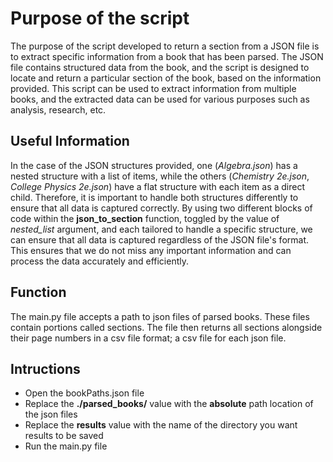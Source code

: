 # Purpose of the script
The purpose of the script developed to return a section from a JSON file is to extract specific information from a book that has been parsed. The JSON file contains structured data from the book, and the script is designed to locate and return a particular section of the book, based on the information provided. This script can be used to extract information from multiple books, and the extracted data can be used for various purposes such as analysis, research, etc.

## Useful Information
In the case of the JSON structures provided, one (*Algebra.json*) has a nested structure with a list of items, while the others (*Chemistry 2e.json*, *College Physics 2e.json*) have a flat structure with each item as a direct child. Therefore, it is important to handle both structures differently to ensure that all data is captured correctly. By using two different blocks of code within the **json_to_section** function, toggled by the value of *nested_list* argument, and each tailored to handle a specific structure, we can ensure that all data is captured regardless of the JSON file's format. This ensures that we do not miss any important information and can process the data accurately and efficiently.

## Function
The main.py file accepts a path to json files of parsed books. These files contain portions called sections. The file then returns all sections alongside their page numbers in a csv file format; a csv file for each json file.

## Intructions
- Open the bookPaths.json file
- Replace the **./parsed_books/** value with the **absolute** path location of the json files
- Replace the **results** value with the name of the directory you want results to be saved
- Run the main.py file
